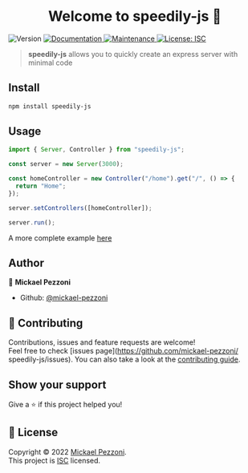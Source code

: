 <h1 align="center">Welcome to speedily-js 👋</h1>
<p>
  <img alt="Version" src="https://img.shields.io/badge/version-0.0.6-blue.svg?cacheSeconds=2592000" />
  <a href="https://mickael-pezzoni.github.io/speedily-js/" target="_blank">
    <img alt="Documentation" src="https://img.shields.io/badge/documentation-yes-brightgreen.svg" />
  </a>
  <a href="https://github.com/mickael-pezzoni/speedily-js/graphs/commit-activity" target="_blank">
    <img alt="Maintenance" src="https://img.shields.io/badge/Maintained%3F-yes-green.svg" />
  </a>
  <a href="https://github.com/mickael-pezzoni/speedily-js/blob/master/LICENSE" target="_blank">
    <img alt="License: ISC" src="https://img.shields.io/github/license/mickael-pezzoni/  speedily-js" />
  </a>
</p>

> **speedily-js** allows you to quickly create an express server with minimal code

## Install

```sh
npm install speedily-js
```

## Usage

```ts
import { Server, Controller } from "speedily-js";

const server = new Server(3000);

const homeController = new Controller("/home").get("/", () => {
  return "Home";
});

server.setControllers([homeController]);

server.run();

```
A more complete example [here](https://github.com/mickael-pezzoni/example-speedily-js)

## Author

👤 **Mickael Pezzoni**

* Github: [@mickael-pezzoni](https://github.com/mickael-pezzoni)

## 🤝 Contributing

Contributions, issues and feature requests are welcome!<br />Feel free to check [issues page](https://github.com/mickael-pezzoni/  speedily-js/issues). You can also take a look at the [contributing guide](https://github.com/mickael-pezzoni/speedily-js/blob/master/CONTRIBUTING.md).

## Show your support

Give a ⭐️ if this project helped you!

## 📝 License

Copyright © 2022 [Mickael Pezzoni](https://github.com/mickael-pezzoni).<br />
This project is [ISC](https://github.com/mickael-pezzoni/speedily-js/blob/master/LICENSE) licensed.
